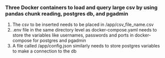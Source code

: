 ### Three Docker containers to load and query large csv by using pandas chunk reading, postgres db, and pgadmin 

1. The csv to be inserted needs to be placed in /app/csv_file_name.csv
2. .env file in the same directory level as docker-compose.yaml needs to store the variables like usernames, passwords and ports in docker-compose for postgres and pgadmin
3. A file called /app/config.json similarly needs to store postgres variables to make a connection to the db
